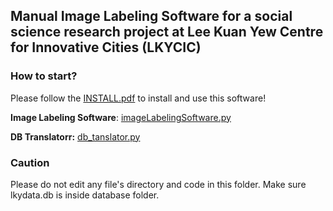 ## Manual Image Labeling Software for a social science research project at Lee Kuan Yew Centre for Innovative Cities (LKYCIC)

### How to start?

Please follow the [INSTALL.pdf](doc/INSTALL.pdf) to install and use this software!

**Image Labeling Software**: [imageLabelingSoftware.py](application/imageLabelingSoftware.py)

**DB Translatorr:** [db_tanslator.py](application/db_translator.py)

### Caution

Please do not edit any file's directory and code in this folder. Make sure lkydata.db is inside database folder.